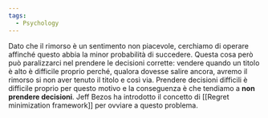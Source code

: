 ```yaml
---
tags:
  - Psychology
---
```

Dato che il rimorso è un sentimento non piacevole, cerchiamo di operare affinché questo abbia la minor probabilità di succedere.
Questa cosa però può paralizzarci nel prendere le decisioni corrette: vendere quando un titolo è alto è difficile proprio perché, qualora dovesse salire ancora, avremo il rimorso si non aver tenuto il titolo e così via.
Prendere decisioni difficili è difficile proprio per questo motivo e la conseguenza è che tendiamo a **non prendere decisioni**.
Jeff Bezos ha introdotto il concetto di [[Regret minimization framework]] per ovviare a questo problema.